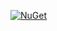 [![NuGet](https://img.shields.io/nuget/v/Util.Extensions.Logging.BreadcrumbConsoleFormatter.svg)](https://www.nuget.org/packages/Util.Extensions.Logging.BreadcrumbConsoleFormatter)